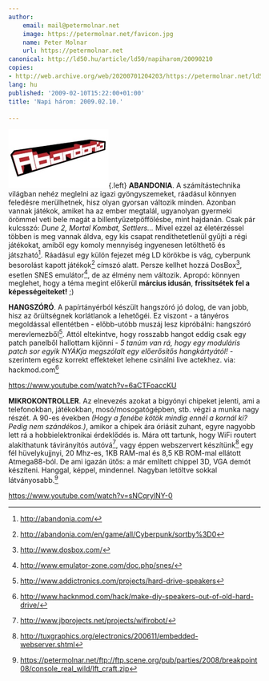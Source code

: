 ```yaml
---
author:
    email: mail@petermolnar.net
    image: https://petermolnar.net/favicon.jpg
    name: Peter Molnar
    url: https://petermolnar.net
canonical: http://ld50.hu/article/ld50/napiharom/20090210
copies:
- http://web.archive.org/web/20200701204203/https://petermolnar.net/ld50/napiharom-20090210/
lang: hu
published: '2009-02-10T15:22:00+01:00'
title: 'Napi három: 2009.02.10.'

---
```


![abandonia](abandonia.jpg){.left} **ABANDONIA**. A számítástechnika
világban nehéz meglelni az igazi gyöngyszemeket, ráadásul könnyen
feledésre merülhetnek, hisz olyan gyorsan változik minden. Azonban
vannak játékok, amiket ha az ember megtalál, ugyanolyan gyermeki örömmel
veti bele magát a billentyűzetpöffölésbe, mint hajdanán. Csak pár
kulcsszó: *Dune 2, Mortal Kombat, Settlers...* Mivel ezzel az
életérzéssel többen is meg vannak áldva, egy kis csapat rendíthetetlenül
gyűjti a régi játékokat, amiből egy komoly mennyiség ingyenesen
letölthető és játszható[^1]. Ráadásul egy külön fejezet még LD körökbe
is vág, cyberpunk besorolást kapott játékok[^2] címszó alatt. Persze
kellhet hozzá DosBox[^3], esetlen SNES emulátor[^4], de az élmény nem
változik. Apropó: könnyen meglehet, hogy a téma megint előkerül
**március idusán**, **frissítsétek fel a képességeiteket!** ;)

**HANGSZÓRÓ**. A papírtányérból készült hangszóró jó dolog, de van jobb,
hisz az őrültségnek korlátlanok a lehetőgéi. Ez viszont - a tányéros
megoldással ellentétben - előbb-utóbb muszáj lesz kipróbálni: hangszóró
merevlemezből[^5]. Attól eltekintve, hogy rosszabb hangot eddig csak egy
patch panelből hallottam kijönni - *5 tanúm van rá, hogy egy moduláris
patch sor egyik NYÁKja megszólalt egy előerősítős hangkártyától!* -
szerintem egész korrekt effekteket lehene csinálni live actekhez. via:
hackmod.com[^6]

<https://www.youtube.com/watch?v=6aCTFoaccKU>

**MIKROKONTROLLER**. Az elnevezés azokat a bigyónyi chipeket jelenti,
ami a telefonokban, játékokban, mosó/mosogatógépben, stb. végzi a munka
nagy részét. A 90-es években *(Hogy a fenébe kötök mindig ennél a kornál
ki? Pedig nem szándékos.)*, amikor a chipek ára óriásit zuhant, egyre
nagyobb lett rá a hobbielektronikai érdeklődés is. Mára ott tartunk,
hogy WiFi routert alakíthatunk távirányítós autóvá[^7], vagy éppen
webszervert készítünk[^8] egy fél hüvelykujjnyi, 20 Mhz-es, 1KB RAM-mal
és 8,5 KB ROM-mal ellátott Atmega88-ból. De ami igazán ütős: a már
említett chippel 3D, VGA demót készíteni. Hanggal, képpel, mindennel.
Nagyban letöltve sokkal látványosabb.[^9]

<https://www.youtube.com/watch?v=sNCqrylNY-0>

[^1]: <http://abandonia.com/>

[^2]: <http://abandonia.com/en/game/all/Cyberpunk/sortby%3D0>

[^3]: <http://www.dosbox.com/>

[^4]: <http://www.emulator-zone.com/doc.php/snes/>

[^5]: <http://www.addictronics.com/projects/hard-drive-speakers>

[^6]: <http://www.hacknmod.com/hack/make-diy-speakers-out-of-old-hard-drive/>

[^7]: <http://www.jbprojects.net/projects/wifirobot/>

[^8]: <http://tuxgraphics.org/electronics/200611/embedded-webserver.shtml>

[^9]: <https://petermolnar.net/ftp://ftp.scene.org/pub/parties/2008/breakpoint08/console_real_wild/lft_craft.zip>